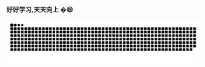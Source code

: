 ### 好好学习,天天向上 �😄

![github contribution grid snake animation](https://raw.githubusercontent.com/EngMJ/EngMJ/main/output/github-contribution-grid-snake.svg)

<!--
**EngMJ/EngMJ** is a ✨ _special_ ✨ repository because its `README.md` (this file) appears on your GitHub profile.

Here are some ideas to get you started:

- 🔭 I’m currently working on ...
- 🌱 I’m currently learning ...
- 👯 I’m looking to collaborate on ...
- 🤔 I’m looking for help with ...
- 💬 Ask me about ...
- 📫 How to reach me: ...
- 😄 Pronouns: ...
- ⚡ Fun fact: ...
-->
